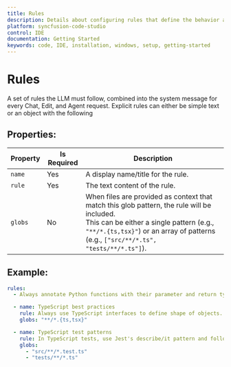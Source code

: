 ```yaml
---
title: Rules
description: Details about configuring rules that define the behavior and constraints for language models in Syncfusion code studio IDE.
platform: syncfusion-code-studio
control: IDE
documentation: Getting Started
keywords: code, IDE, installation, windows, setup, getting-started
---
```


# Rules

A set of rules the LLM must follow, combined into the system message for every Chat, Edit, and Agent request.
Explicit rules can either be simple text or an object with the following 

## Properties:

<table>
  <thead>
    <tr>
      <th>Property</th>
      <th>Is Required</th>
      <th>Description</th>
    </tr>
  </thead>
  <tr>
    <td><code>name</code></td>
    <td>Yes</td>
    <td>A display name/title for the rule.</td>
  </tr>
  <tr>
    <td><code>rule</code></td>
    <td>Yes</td>
    <td>The text content of the rule.</td>
  </tr>
  <tr>
    <td><code>globs</code></td>
    <td>No</td>
    <td>
      When files are provided as context that match this glob pattern, the rule will be included.<br/>
      This can be either a single pattern (e.g., <code>"**/*.{ts,tsx}"</code>) or an array of patterns (e.g., <code>["src/**/*.ts", "tests/**/*.ts"]</code>).
    </td>
  </tr>
</table>

## Example:


```yaml
rules:
  - Always annotate Python functions with their parameter and return types

  - name: TypeScript best practices
    rule: Always use TypeScript interfaces to define shape of objects. Use type aliases sparingly.
    globs: "**/*.{ts,tsx}"

  - name: TypeScript test patterns
    rule: In TypeScript tests, use Jest's describe/it pattern and follow best practices for mocking.
    globs:
      - "src/**/*.test.ts"
      - "tests/**/*.ts"
```